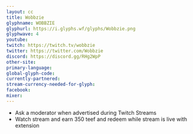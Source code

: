 ```yaml
---
layout: cc
title: Wobbzie
glyphname: WOBBZIE
glyphurl: https://i.glyphs.wf/glyphs/Wobbzie.png
glyphwave: 4
youtube: 
twitch: https://twitch.tv/wobbzie
twitter: https://twitter.com/Wobbzie
discord: https://discord.gg/RHg2WpP
other-site: 
primary-language: 
global-glyph-code: 
currently-partnered: 
stream-currency-needed-for-glyph: 
facebook: 
mixer: 
---
```

* Ask a moderator when advertised during Twitch Streams
* Watch stream and earn 350 teef and redeem while stream is live with extension
